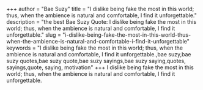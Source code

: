 +++
author = "Bae Suzy"
title = "I dislike being fake the most in this world; thus, when the ambience is natural and comfortable, I find it unforgettable."
description = "the best Bae Suzy Quote: I dislike being fake the most in this world; thus, when the ambience is natural and comfortable, I find it unforgettable."
slug = "i-dislike-being-fake-the-most-in-this-world-thus-when-the-ambience-is-natural-and-comfortable-i-find-it-unforgettable"
keywords = "I dislike being fake the most in this world; thus, when the ambience is natural and comfortable, I find it unforgettable.,bae suzy,bae suzy quotes,bae suzy quote,bae suzy sayings,bae suzy saying,quotes, sayings,quote, saying, motivation"
+++
I dislike being fake the most in this world; thus, when the ambience is natural and comfortable, I find it unforgettable.
